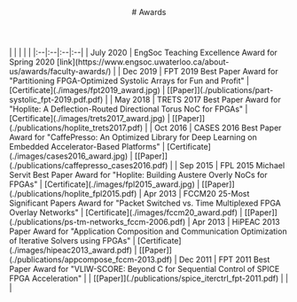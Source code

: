 <div class="wrapper">

<!-- Compilation Instructions
pandoc awards.md -s -c stylesheets/styles.css -o awards.html
-->

<header>
# Awards
</header>
	
<section>
| | | | |
|:--|:--|:--|:--|
| July 2020 | EngSoc Teaching Excellence Award for Spring 2020 [link](https://www.engsoc.uwaterloo.ca/about-us/awards/faculty-awards/) | 
| Dec 2019 | FPT 2019 Best Paper Award for "Partitioning FPGA-Optimized Systolic Arrays for Fun and Profit" | [Certificate](./images/fpt2019_award.jpg) | [[Paper]](./publications/part-systolic_fpt-2019.pdf.pdf) | 
| May 2018 | TRETS 2017 Best Paper Award for "Hoplite: A Deflection-Routed Directional Torus NoC for FPGAs" | [Certificate](./images/trets2017_award.jpg) | [[Paper]](./publications/hoplite_trets2017.pdf) | 
| Oct 2016 | CASES 2016 Best Paper Award for "CaffePresso: An Optimized Library for Deep Learning on Embedded Accelerator-Based Platforms" | [Certificate](./images/cases2016_award.jpg) | [[Paper]](./publications/caffepresso_cases2016.pdf) | 
| Sep 2015 | FPL 2015 Michael Servit Best Paper Award for "Hoplite: Building Austere Overly NoCs for FPGAs" | [Certificate](./images/fpl2015_award.jpg) | [[Paper]](./publications/hoplite_fpl2015.pdf) 
| Apr 2013 | FCCM20 25-Most Significant Papers Award for "Packet Switched vs. Time Multiplexed FPGA Overlay Networks" | [Certificate](./images/fccm20_award.pdf) | [[Paper]](./publications/ps-tm-networks_fccm-2006.pdf) 
| Apr 2013 | HiPEAC 2013 Paper Award for "Application Composition and Communication Optimization of Iterative Solvers using FPGAs" | [Certificate](./images/hipeac2013_award.pdf) | [[Paper]](./publications/appcompose_fccm-2013.pdf)
| Dec 2011 | FPT 2011 Best Paper Award for "VLIW-SCORE: Beyond C for Sequential Control of SPICE FPGA Acceleration" | | [[Paper]](./publications/spice_iterctrl_fpt-2011.pdf)
| | |
</section>

</div>
